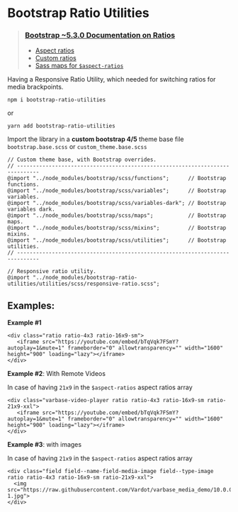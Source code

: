 # Bootstrap Ratio Utilities

> ### [Bootstrap ~5.3.0 Documentation on Ratios](https://getbootstrap.com/docs/5.3/helpers/ratio/#aspect-ratios)
> * [Aspect ratios](https://getbootstrap.com/docs/5.3/helpers/ratio/#aspect-ratios)
> * [Custom ratios](https://getbootstrap.com/docs/5.3/helpers/ratio/#custom-ratios)
> * [Sass maps for `$aspect-ratios`](https://getbootstrap.com/docs/5.3/helpers/ratio/#sass-maps)

Having a Responsive Ratio Utility, which needed for switching ratios for media brackpoints.

```
npm i bootstrap-ratio-utilities
```

or 
```
yarn add bootstrap-ratio-utilities
```

Import the library in a **custom bootstrap 4/5** theme base file
`bootstrap.base.scss`
or `custom_theme.base.scss`
```
// Custom theme base, with Bootstrap overrides.
// -----------------------------------------------------------------------------
@import "../node_modules/bootstrap/scss/functions";      // Bootstrap functions.
@import "../node_modules/bootstrap/scss/variables";      // Bootstrap variables.
@import "../node_modules/bootstrap/scss/variables-dark"; // Bootstrap variables dark.
@import "../node_modules/bootstrap/scss/maps";           // Bootstrap maps.
@import "../node_modules/bootstrap/scss/mixins";         // Bootstrap mixins.
@import "../node_modules/bootstrap/scss/utilities";      // Bootstrap utilities.
// -----------------------------------------------------------------------------

// Responsive ratio utility.
@import "../node_modules/bootstrap-ratio-utilities/utilities/scss/responsive-ratio.scss";
```

## Examples:

**Example #1**
```
<div class="ratio ratio-4x3 ratio-16x9-sm">
   <iframe src="https://youtube.com/embed/bTqVqk7FSmY?autoplay=1&mute=1" frameborder="0" allowtransparency="" width="1600" height="900" loading="lazy"></iframe>
</div>
```

**Example #2**:  With Remote Videos

In case of having `21x9` in the `$aspect-ratios` aspect ratios array
```
<div class="varbase-video-player ratio ratio-4x3 ratio-16x9-sm ratio-21x9-xxl">
   <iframe src="https://youtube.com/embed/bTqVqk7FSmY?autoplay=1&mute=1" frameborder="0" allowtransparency="" width="1600" height="900" loading="lazy"></iframe>
</div>
```

**Example #3**: with images

In case of having `21x9` in the `$aspect-ratios` aspect ratios array
```
<div class="field field--name-field-media-image field--type-image ratio ratio-4x3 ratio-16x9-sm ratio-21x9-xxl">
  <img src="https://raw.githubusercontent.com/Vardot/varbase_media_demo/10.0.0/content/file/coworking-1.jpg">
</div>
```